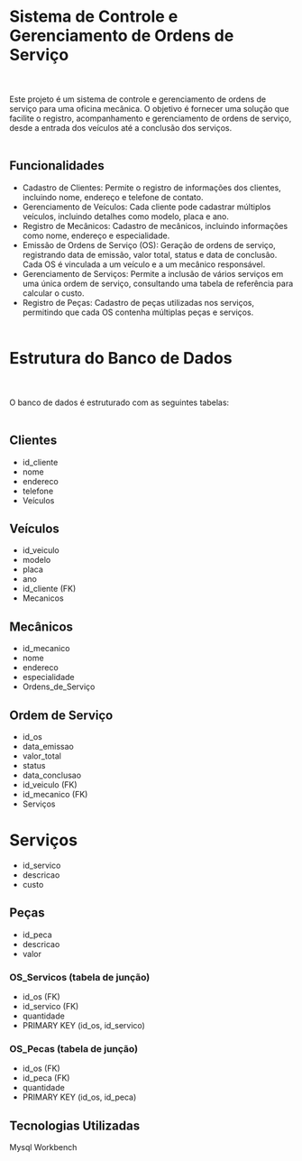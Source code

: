 # Sistema de Controle e Gerenciamento de Ordens de Serviço <br><br>
Este projeto é um sistema de controle e gerenciamento de ordens de serviço para uma oficina mecânica. O objetivo é fornecer uma solução que facilite o registro, acompanhamento e gerenciamento de ordens de serviço, desde a entrada dos veículos até a conclusão dos serviços. <br><br>

## Funcionalidades

- Cadastro de Clientes: Permite o registro de informações dos clientes, incluindo nome, endereço e telefone de contato.
- Gerenciamento de Veículos: Cada cliente pode cadastrar múltiplos veículos, incluindo detalhes como modelo, placa e ano.
- Registro de Mecânicos: Cadastro de mecânicos, incluindo informações como nome, endereço e especialidade.
- Emissão de Ordens de Serviço (OS): Geração de ordens de serviço, registrando data de emissão, valor total, status e data de conclusão. Cada OS é vinculada a um veículo e a um mecânico responsável.
- Gerenciamento de Serviços: Permite a inclusão de vários serviços em uma única ordem de serviço, consultando uma tabela de referência para calcular o custo.
- Registro de Peças: Cadastro de peças utilizadas nos serviços, permitindo que cada OS contenha múltiplas peças e serviços. <br><br>


# Estrutura do Banco de Dados <br><br>
O banco de dados é estruturado com as seguintes tabelas:<br><br>

## Clientes

- id_cliente
- nome
- endereco
- telefone
- Veículos

## Veículos

- id_veiculo
- modelo
- placa
- ano
- id_cliente (FK)
- Mecanicos

## Mecânicos

- id_mecanico
- nome
- endereco
- especialidade
- Ordens_de_Serviço

## Ordem de Serviço
- id_os
- data_emissao
- valor_total
- status
- data_conclusao
- id_veiculo (FK)
- id_mecanico (FK)
- Serviços


# Serviços
- id_servico
- descricao
- custo

## Peças
- id_peca
- descricao
- valor

  
### OS_Servicos (tabela de junção)

- id_os (FK)
- id_servico (FK)
- quantidade
- PRIMARY KEY (id_os, id_servico)

  
### OS_Pecas (tabela de junção)

- id_os (FK)
- id_peca (FK)
- quantidade
- PRIMARY KEY (id_os, id_peca)

  
## Tecnologias Utilizadas
Mysql Workbench
